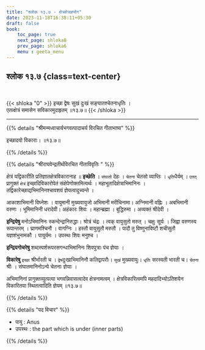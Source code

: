 ```yaml
---
title: "श्लोक १३.७ - क्षेत्रक्षेत्रज्ञयोग"
date: 2023-11-18T16:38:11+05:30
draft: false
book:
    toc_page: true
    next_page: shloka8
    prev_page: shloka6
    menu : geeta_menu
---
```




## श्लोक १३.७ {class=text-center}

<br/>

{{< shloka  "0"  >}}
इच्छा द्वेषः सुखं दुःखं सङ्घातश्चेतनाधृतिः ।  
एतत्क्षेत्रं समासेन सविकारमुदाहृतम् ॥१३.७॥
{{< /shloka >}}

---


{{% details "श्रीमन्मध्वाचार्यभगवत्पादाचर्य विरचित  गीताभाष्य" %}}

इच्छादयो विकाराः। ॥१३.७॥

{{% /details %}}



{{% details "श्रीराघवेन्द्रतीर्थविरचित गीताविवृतिः " %}}

क्षेत्रं यद्विकारीति प्रतिज्ञातक्षेत्रविकारानाह ॥ **इच्छेति** । 
`संघातो` देहः ।
`चेतना` चेतसो व्याप्तिः । `धृति`धैर्यम्‌ । 
`एतत्` प्रागुक्तं `क्षेत्रं` इच्छादिविकारोपेतं 
संक्षेपेणोक्तमित्यर्थः । महाभूतादिक्षेत्राभिमानिनः । तद्विकारेच्छाद्यभिमानिनश्चावशयं ज्ञेयत्वादुच्यन्ते ।   

आकाशाभिमानी विघ्नेशः । वायुमानी मुख्यवायुजो 
अभिमानी मरीचिनामा। अग्निमानी वह्निः । अबभिमानी वरुणः । 
भूमिमानिनी धरादेवी। अहंकारः शिवः । महान्ब्रह्मा । बुद्धिरुमा । 
अव्यक्तं श्रीदेवी ।   

**इन्द्रियेषु**  मनोऽभिमानिनः स्कन्देन्द्रानिरुद्धाः। 
श्रोत्रं चंद्रः । त्वक्‌ वायुसुतो मरुत्‌ । 
चक्षुः सूर्यः । जिह्वा वरुणस्य रूपान्तरम्‌ । 
घ्राणमश्चिनौ । वागग्निः । हस्तौ वायुसुतौ
मरुतौ । पादौ तु विष्णुनाविष्टौ शचीसुतौ यज्ञशंभुनामकौ । 
पायुर्यमः । 
उपस्थः शिवः मनुश्च ।   

**इन्द्रियगोचरेषु** शब्दस्पर्शरूपरसगन्धाभिमानिनः शिवपुत्राः पंच
ज्ञेयाः ।  

**विकारेषु** `इच्छा` श्रीर्भारती च । 
`द्वेष`दुःखाभिमानिनौ कलिद्वापरौः। 
`सुखं` मुख्यवायुः। `धृतिः` सरस्वती भारती च। `चेतना` श्रीः । 
संघातमानिनोऽन्ये चेतनाः
ज्ञेयाः ।   

अभिमानिनां प्रागुक्तव्युत्पत्या भगवन्निवासत्वादेव 
क्षेत्रनामत्वम्‌ । क्षेत्रविकारित्वमपि महदादिभ्योऽतिशयेन 
विकारितया स्थितत्वादिति ज्ञेयम्‌  ॥१३.७॥

{{% /details %}}



{{% details "पद विचार" %}}

- पायु : Anus
- उपस्थः : the part which is under (inner parts)

{{% /details %}}
